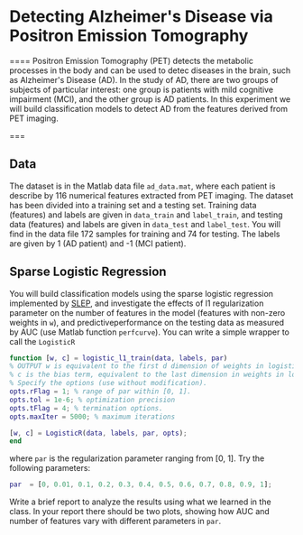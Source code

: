 # Detecting Alzheimer's Disease via Positron Emission Tomography

====
Positron Emission Tomography (PET) detects the metabolic processes in the body
and can be used to detec diseases in the brain, such as Alzheimer's Disease (AD). 
In the study of AD, there are two groups of subjects of particular interest:
one group is patients with mild cognitive impairment (MCI), and the other group
is AD patients. In this experiment we will build classification models to detect
AD from the features derived from PET imaging. 

===

## Data 

The dataset is in the Matlab data file `ad_data.mat`, where each patient is 
describe by 116 numerical features extracted from PET imaging. The dataset 
has been divided into a training set and a testing set. Training data (features) 
and labels are given in `data_train` and `label_train`, and testing data (features) 
and labels are given in `data_test` and `label_test`. You will find in the data
file 172 samples for training and 74 for testing.  The labels are given by 
1 (AD patient) and -1 (MCI patient). 


## Sparse Logistic Regression 

You will build classification models using the sparse logistic regression 
implemented by [SLEP](https://github.com/jiayuzhou/SLEP/blob/master/SLEP/functions/L1/L1R/LogisticR.m),
and investigate the effects of l1 regularization parameter on the number 
of features in the model (features with non-zero weights in `w`), and 
predictiveperformance on the testing data as measured by AUC 
(use Matlab function `perfcurve`). You can write a simple wrapper to 
call the `LogisticR`
```matlab
function [w, c] = logistic_l1_train(data, labels, par)
% OUTPUT w is equivalent to the first d dimension of weights in logistic train
% c is the bias term, equivalent to the last dimension in weights in logistic train.
% Specify the options (use without modification).
opts.rFlag = 1; % range of par within [0, 1].
opts.tol = 1e-6; % optimization precision
opts.tFlag = 4; % termination options.
opts.maxIter = 5000; % maximum iterations

[w, c] = LogisticR(data, labels, par, opts);
end
```
where `par` is the regularization parameter ranging from [0, 1]. Try 
the following parameters:
```matlab
par  = [0, 0.01, 0.1, 0.2, 0.3, 0.4, 0.5, 0.6, 0.7, 0.8, 0.9, 1];
```
Write a brief report to analyze the results using what we learned 
in the class. In your report there should be two plots, showing how
AUC and number of features vary with different parameters in `par`. 




